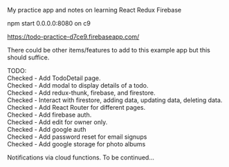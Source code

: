 My practice app and notes on learning React Redux Firebase

npm start 0.0.0.0:8080 on c9

https://todo-practice-d7ce9.firebaseapp.com/

There could be other items/features to add to this example app but this should suffice.

TODO:\
Checked - Add TodoDetail page.\
Checked - Add modal to display details of a todo.\
Checked - Add redux-thunk, firebase, and firestore.\
Checked - Interact with firestore, adding data, updating data, deleting data.\
Checked - Add React Router for different pages.\
Checked - Add firebase auth.\
Checked - Add edit for owner only.\
Checked - Add google auth\
Checked - Add password reset for email signups\
Checked - Add google storage for photo albums

Notifications via cloud functions. To be continued...

